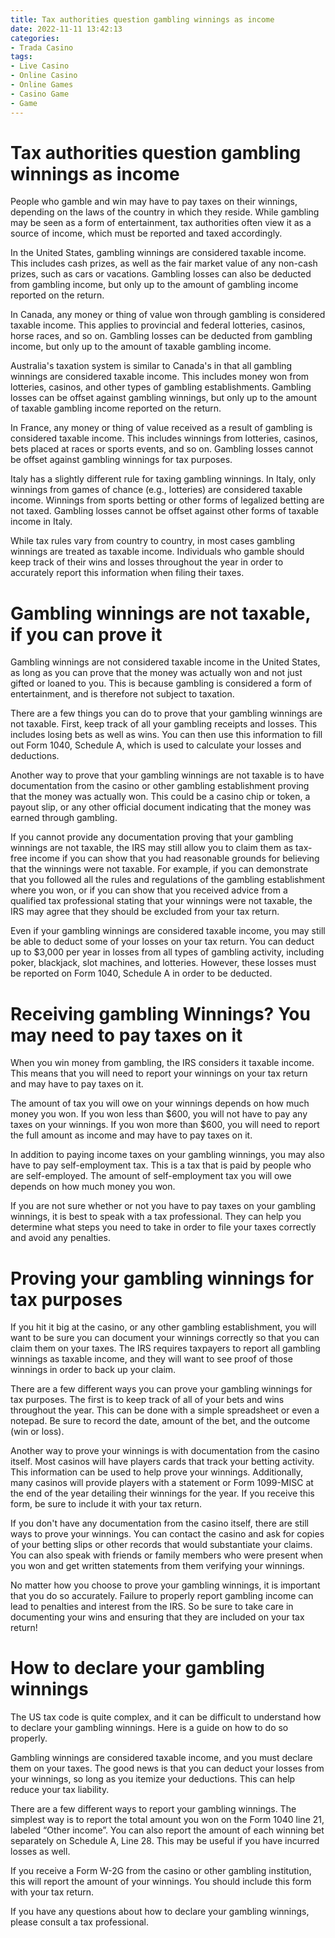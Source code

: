 ```yaml
---
title: Tax authorities question gambling winnings as income
date: 2022-11-11 13:42:13
categories:
- Trada Casino
tags:
- Live Casino
- Online Casino
- Online Games
- Casino Game
- Game
---
```



#  Tax authorities question gambling winnings as income

People who gamble and win may have to pay taxes on their winnings, depending on the laws of the country in which they reside. While gambling may be seen as a form of entertainment, tax authorities often view it as a source of income, which must be reported and taxed accordingly.

In the United States, gambling winnings are considered taxable income. This includes cash prizes, as well as the fair market value of any non-cash prizes, such as cars or vacations. Gambling losses can also be deducted from gambling income, but only up to the amount of gambling income reported on the return.

In Canada, any money or thing of value won through gambling is considered taxable income. This applies to provincial and federal lotteries, casinos, horse races, and so on. Gambling losses can be deducted from gambling income, but only up to the amount of taxable gambling income.

Australia's taxation system is similar to Canada's in that all gambling winnings are considered taxable income. This includes money won from lotteries, casinos, and other types of gambling establishments. Gambling losses can be offset against gambling winnings, but only up to the amount of taxable gambling income reported on the return.

In France, any money or thing of value received as a result of gambling is considered taxable income. This includes winnings from lotteries, casinos, bets placed at races or sports events, and so on. Gambling losses cannot be offset against gambling winnings for tax purposes.

Italy has a slightly different rule for taxing gambling winnings. In Italy, only winnings from games of chance (e.g., lotteries) are considered taxable income. Winnings from sports betting or other forms of legalized betting are not taxed. Gambling losses cannot be offset against other forms of taxable income in Italy.


While tax rules vary from country to country, in most cases gambling winnings are treated as taxable income. Individuals who gamble should keep track of their wins and losses throughout the year in order to accurately report this information when filing their taxes.

#  Gambling winnings are not taxable, if you can prove it

Gambling winnings are not considered taxable income in the United States, as long as you can prove that the money was actually won and not just gifted or loaned to you. This is because gambling is considered a form of entertainment, and is therefore not subject to taxation.

There are a few things you can do to prove that your gambling winnings are not taxable. First, keep track of all your gambling receipts and losses. This includes losing bets as well as wins. You can then use this information to fill out Form 1040, Schedule A, which is used to calculate your losses and deductions.

Another way to prove that your gambling winnings are not taxable is to have documentation from the casino or other gambling establishment proving that the money was actually won. This could be a casino chip or token, a payout slip, or any other official document indicating that the money was earned through gambling.

If you cannot provide any documentation proving that your gambling winnings are not taxable, the IRS may still allow you to claim them as tax-free income if you can show that you had reasonable grounds for believing that the winnings were not taxable. For example, if you can demonstrate that you followed all the rules and regulations of the gambling establishment where you won, or if you can show that you received advice from a qualified tax professional stating that your winnings were not taxable, the IRS may agree that they should be excluded from your tax return.

Even if your gambling winnings are considered taxable income, you may still be able to deduct some of your losses on your tax return. You can deduct up to $3,000 per year in losses from all types of gambling activity, including poker, blackjack, slot machines, and lotteries. However, these losses must be reported on Form 1040, Schedule A in order to be deducted.

#  Receiving gambling Winnings? You may need to pay taxes on it

When you win money from gambling, the IRS considers it taxable income. This means that you will need to report your winnings on your tax return and may have to pay taxes on it.

The amount of tax you will owe on your winnings depends on how much money you won. If you won less than $600, you will not have to pay any taxes on your winnings. If you won more than $600, you will need to report the full amount as income and may have to pay taxes on it.

In addition to paying income taxes on your gambling winnings, you may also have to pay self-employment tax. This is a tax that is paid by people who are self-employed. The amount of self-employment tax you will owe depends on how much money you won.

If you are not sure whether or not you have to pay taxes on your gambling winnings, it is best to speak with a tax professional. They can help you determine what steps you need to take in order to file your taxes correctly and avoid any penalties.

#  Proving your gambling winnings for tax purposes

If you hit it big at the casino, or any other gambling establishment, you will want to be sure you can document your winnings correctly so that you can claim them on your taxes. The IRS requires taxpayers to report all gambling winnings as taxable income, and they will want to see proof of those winnings in order to back up your claim.

There are a few different ways you can prove your gambling winnings for tax purposes. The first is to keep track of all of your bets and wins throughout the year. This can be done with a simple spreadsheet or even a notepad. Be sure to record the date, amount of the bet, and the outcome (win or loss).

Another way to prove your winnings is with documentation from the casino itself. Most casinos will have players cards that track your betting activity. This information can be used to help prove your winnings. Additionally, many casinos will provide players with a statement or Form 1099-MISC at the end of the year detailing their winnings for the year. If you receive this form, be sure to include it with your tax return.

If you don't have any documentation from the casino itself, there are still ways to prove your winnings. You can contact the casino and ask for copies of your betting slips or other records that would substantiate your claims. You can also speak with friends or family members who were present when you won and get written statements from them verifying your winnings.

No matter how you choose to prove your gambling winnings, it is important that you do so accurately. Failure to properly report gambling income can lead to penalties and interest from the IRS. So be sure to take care in documenting your wins and ensuring that they are included on your tax return!

#  How to declare your gambling winnings

The US tax code is quite complex, and it can be difficult to understand how to declare your gambling winnings. Here is a guide on how to do so properly.

Gambling winnings are considered taxable income, and you must declare them on your taxes. The good news is that you can deduct your losses from your winnings, so long as you itemize your deductions. This can help reduce your tax liability.

There are a few different ways to report your gambling winnings. The simplest way is to report the total amount you won on the Form 1040 line 21, labeled “Other income”. You can also report the amount of each winning bet separately on Schedule A, Line 28. This may be useful if you have incurred losses as well.

If you receive a Form W-2G from the casino or other gambling institution, this will report the amount of your winnings. You should include this form with your tax return.

If you have any questions about how to declare your gambling winnings, please consult a tax professional.